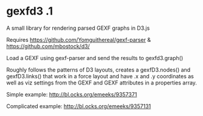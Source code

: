 gexfd3 .1
======

A small library for rendering parsed GEXF graphs in D3.js

Requires https://github.com/Yomguithereal/gexf-parser & https://github.com/mbostock/d3/

Load a GEXF using gexf-parser and send the results to gexfd3.graph()

Roughly follows the patterns of D3 layouts, creates a gexfD3.nodes() and gexfD3.links() that work in a force layout and have .x and .y coordinates as well as viz settings from the GEXF and GEXF attributes in a properties array.

Simple example:
http://bl.ocks.org/emeeks/9357371

Complicated example:
http://bl.ocks.org/emeeks/9357131